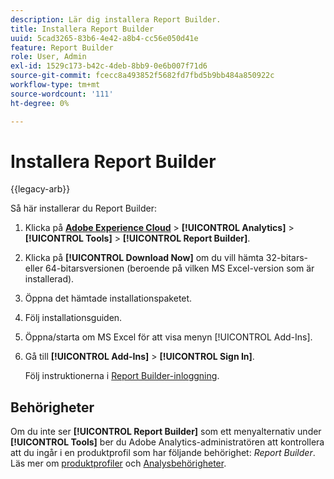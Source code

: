 ```yaml
---
description: Lär dig installera Report Builder.
title: Installera Report Builder
uuid: 5cad3265-83b6-4e42-a8b4-cc56e050d41e
feature: Report Builder
role: User, Admin
exl-id: 1529c173-b42c-4deb-8bb9-0e6b007f71d6
source-git-commit: fcecc8a493852f5682fd7fbd5b9bb484a850922c
workflow-type: tm+mt
source-wordcount: '111'
ht-degree: 0%

---
```


# Installera Report Builder

{{legacy-arb}}

Så här installerar du Report Builder:

1. Klicka på **[Adobe Experience Cloud](https://experience.adobe.com/)** > **[!UICONTROL Analytics]** > **[!UICONTROL Tools]** > **[!UICONTROL Report Builder]**.
1. Klicka på **[!UICONTROL Download Now]** om du vill hämta 32-bitars- eller 64-bitarsversionen (beroende på vilken MS Excel-version som är installerad).
1. Öppna det hämtade installationspaketet.
1. Följ installationsguiden.
1. Öppna/starta om MS Excel för att visa menyn [!UICONTROL Add-Ins].
1. Gå till **[!UICONTROL Add-Ins]** > **[!UICONTROL Sign In]**.

   Följ instruktionerna i [Report Builder-inloggning](/help/analyze/legacy-report-builder/setup/login.md).

## Behörigheter

Om du inte ser **[!UICONTROL Report Builder]** som ett menyalternativ under **[!UICONTROL Tools]** ber du Adobe Analytics-administratören att kontrollera att du ingår i en produktprofil som har följande behörighet: *Report Builder*. Läs mer om [produktprofiler](https://experienceleague.adobe.com/docs/analytics/admin/admin-console/permissions/product-profile.html?lang=sv-SE) och [Analysbehörigheter](https://experienceleague.adobe.com/docs/analytics/admin/admin-console/permissions/analytics-tools.html?lang=sv-SE).
